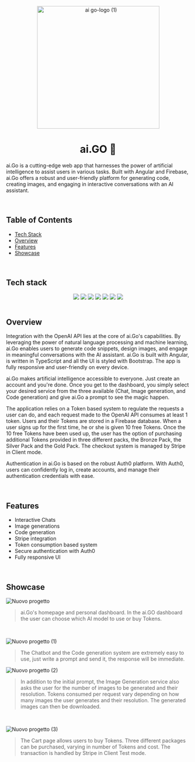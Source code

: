 <div align="center">
  <img width="335" alt="ai go-logo (1)" src="https://github.com/salvatorequagliariello/aigo-app/assets/109867120/fcf5e65d-9807-46fa-9308-7c3c00f9e201"> 
</div>
<h1 align="center">
  ai.GO 🤖
</h1>

ai.Go is a cutting-edge web app that harnesses the power of artificial intelligence to assist users in various tasks. Built with Angular and Firebase, ai.Go offers a robust and user-friendly platform for generating code, creating images, and engaging in interactive conversations with an AI assistant.


<br>

## Table of Contents  
-  [Tech Stack](https://github.com/salvatorequagliariello/aigo-app/blob/main/README.md#tech-stack)
-  [Overview](https://github.com/salvatorequagliariello/aigo-app/blob/main/README.md#overview)
-  [Features](https://github.com/salvatorequagliariello/aigo-app/blob/main/README.md#overview)
-  [Showcase](https://github.com/salvatorequagliariello/aigo-app/blob/main/README.md#showcase)

<br>

## Tech stack
<div align="center"> 
  <img src="https://img.shields.io/badge/TypeScript-007ACC?style=for-the-badge&logo=typescript&logoColor=white">
  <img src="https://img.shields.io/badge/Angular-DD0031?style=for-the-badge&logo=angular&logoColor=white"> 
  <img src="https://img.shields.io/badge/Bootstrap-563D7C?style=for-the-badge&logo=bootstrap&logoColor=white">
  <img src="https://img.shields.io/badge/Stripe-626CD9?style=for-the-badge&logo=Stripe&logoColor=white">
  <img src="https://img.shields.io/badge/firebase-ffca28?style=for-the-badge&logo=firebase&logoColor=black">
  <img src="https://img.shields.io/badge/Vercel-000000?style=for-the-badge&logo=vercel&logoColor=white">
  <img src="https://img.shields.io/badge/VSCode-0078D4?style=for-the-badge&logo=visual%20studio%20code&logoColor=white">
</div>
<br>

## Overview
Integration with the OpenAI API lies at the core of ai.Go's capabilities. By leveraging the power of natural language processing and machine learning, ai.Go enables users to generate code snippets, design images, and engage in meaningful conversations with the AI assistant. ai.Go is built with Angular, is written in TypeScript and all the UI is styled with Bootstrap. The app is fully responsive and user-friendly on every device.

ai.Go makes artificial intelligence accessible to everyone. Just create an account and you're done. Once you get to the dashboard, you simply select your desired service from the three available (Chat, Image generation, and Code generation) and give ai.Go a prompt to see the magic happen.

The application relies on a Token based system to regulate the requests a user can do, and each request made to the OpenAI API consumes at least 1 token. Users and their Tokens are stored in a Firebase database. When a user signs up for the first time, he or she is given 10 free Tokens. Once the 10 free Tokens have been used up, the user has the option of purchasing additional Tokens provided in three different packs, the Bronze Pack, the Silver Pack and the Gold Pack. The checkout system is managed by Stripe in Client mode.

Authentication in ai.Go is based on the robust Auth0 platform. With Auth0, users can confidently log in, create accounts, and manage their authentication credentials with ease. 

<br>

## Features
- Interactive Chats
- Image generations
- Code generation
- Stripe integration
- Token consumption based system
- Secure authentication with Auth0
- Fully responsive UI

<br>

## Showcase
![Nuovo progetto](https://github.com/salvatorequagliariello/aigo-app/assets/109867120/7b90352f-da51-4af3-968a-e18404557bb7)
> ai.Go's homepage and personal dashboard. In the ai.GO dashboard the user can choose which AI model to use or buy Tokens.

<br>

![Nuovo progetto (1)](https://github.com/salvatorequagliariello/aigo-app/assets/109867120/9587114d-4692-4bdf-8083-a3b4b87a130d)
> The Chatbot and the Code generation system are extremely easy to use, just write a prompt and send it, the response will be immediate.

![Nuovo progetto (2)](https://github.com/salvatorequagliariello/aigo-app/assets/109867120/c406bd9f-a4c6-40c5-8e13-9f8f3c5511c8)
> In addition to the initial prompt, the Image Generation service also asks the user for the number of images to be generated and their resolution. Tokens consumed per request vary depending on how many images the user generates and their resolution.
> The generated images can then be downloaded.
>

<br>

![Nuovo progetto (3)](https://github.com/salvatorequagliariello/aigo-app/assets/109867120/325649bb-7ef8-4fc4-8451-997859a8403e)
> The Cart page allows users to buy Tokens. Three different packages can be purchased, varying in number of Tokens and cost. The transaction is handled by Stripe in Client Test mode.

